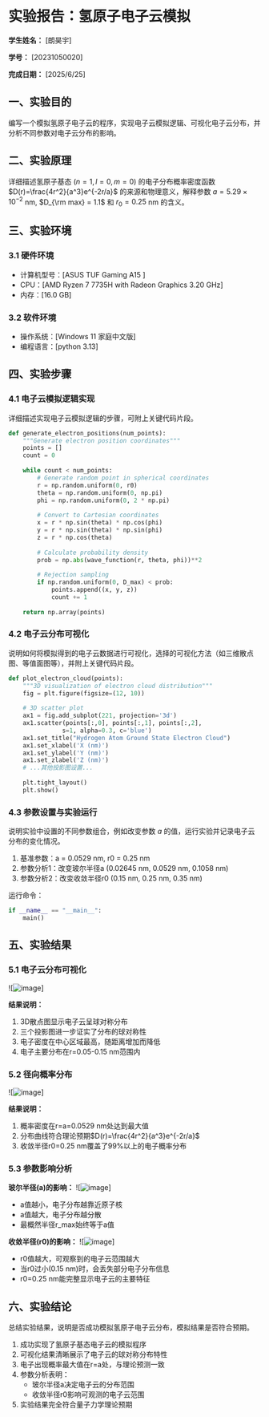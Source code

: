           
# 实验报告：氢原子电子云模拟

**学生姓名：** [朗昊宇] 

**学号：** [20231050020] 

**完成日期：** [2025/6/25]

## 一、实验目的
编写一个模拟氢原子电子云的程序，实现电子云模拟逻辑、可视化电子云分布，并分析不同参数对电子云分布的影响。

## 二、实验原理
详细描述氢原子基态 ($n=1, l=0, m=0$) 的电子分布概率密度函数 $D(r)=\frac{4r^2}{a^3}e^{-2r/a}$ 的来源和物理意义，解释参数 $a = 5.29 \times 10^{-2}$ nm, $D_{\rm max} = 1.1$ 和 $r_0 = 0.25$ nm 的含义。

## 三、实验环境
### 3.1 硬件环境
- 计算机型号：[ASUS TUF Gaming A15 ]
- CPU：[AMD Ryzen 7 7735H with Radeon Graphics 3.20 GHz]
- 内存：[16.0 GB]

### 3.2 软件环境
- 操作系统：[Windows 11 家庭中文版]
- 编程语言：[python 3.13]


## 四、实验步骤
### 4.1 电子云模拟逻辑实现
详细描述实现电子云模拟逻辑的步骤，可附上关键代码片段。
```python
def generate_electron_positions(num_points):
    """Generate electron position coordinates"""
    points = []
    count = 0
    
    while count < num_points:
        # Generate random point in spherical coordinates
        r = np.random.uniform(0, r0)
        theta = np.random.uniform(0, np.pi)
        phi = np.random.uniform(0, 2 * np.pi)
        
        # Convert to Cartesian coordinates
        x = r * np.sin(theta) * np.cos(phi)
        y = r * np.sin(theta) * np.sin(phi)
        z = r * np.cos(theta)
        
        # Calculate probability density
        prob = np.abs(wave_function(r, theta, phi))**2
        
        # Rejection sampling
        if np.random.uniform(0, D_max) < prob:
            points.append((x, y, z))
            count += 1
    
    return np.array(points)
```

### 4.2 电子云分布可视化
说明如何将模拟得到的电子云数据进行可视化，选择的可视化方法（如三维散点图、等值面图等），并附上关键代码片段。
```python
def plot_electron_cloud(points):
    """3D visualization of electron cloud distribution"""
    fig = plt.figure(figsize=(12, 10))
    
    # 3D scatter plot
    ax1 = fig.add_subplot(221, projection='3d')
    ax1.scatter(points[:,0], points[:,1], points[:,2], 
               s=1, alpha=0.3, c='blue')
    ax1.set_title("Hydrogen Atom Ground State Electron Cloud")
    ax1.set_xlabel('X (nm)')
    ax1.set_ylabel('Y (nm)')
    ax1.set_zlabel('Z (nm)')
    # ...其他投影图设置...
    
    plt.tight_layout()
    plt.show()
```

### 4.3 参数设置与实验运行
说明实验中设置的不同参数组合，例如改变参数 $a$ 的值，运行实验并记录电子云分布的变化情况。
1. 基准参数：a = 0.0529 nm, r0 = 0.25 nm
2. 参数分析1：改变玻尔半径a (0.02645 nm, 0.0529 nm, 0.1058 nm)
3. 参数分析2：改变收敛半径r0 (0.15 nm, 0.25 nm, 0.35 nm)

运行命令：
```python
if __name__ == "__main__":
    main()
```

## 五、实验结果
### 5.1 电子云分布可视化
![![image](https://github.com/user-attachments/assets/2710078c-a24c-4252-a276-7ae42dec87af)]

**结果说明：**
1. 3D散点图显示电子云呈球对称分布
2. 三个投影图进一步证实了分布的球对称性
3. 电子密度在中心区域最高，随距离增加而降低
4. 电子主要分布在r=0.05-0.15 nm范围内

### 5.2 径向概率分布
![![image](https://github.com/user-attachments/assets/80c94e50-0565-4ce8-8073-6118bb96fa74)]

**结果说明：**
1. 概率密度在r=a=0.0529 nm处达到最大值
2. 分布曲线符合理论预期$D(r)=\frac{4r^2}{a^3}e^{-2r/a}$
3. 收敛半径r0=0.25 nm覆盖了99%以上的电子概率分布

### 5.3 参数影响分析
**玻尔半径(a)的影响：**
![![image](https://github.com/user-attachments/assets/c3d8fa6a-3460-40d1-b74b-74ed75eb0a29)]
- a值越小，电子分布越靠近原子核
- a值越大，电子分布越分散
- 最概然半径r_max始终等于a值

**收敛半径(r0)的影响：**
![![image](https://github.com/user-attachments/assets/84dc6fde-df14-4fea-b3c7-d7e3f38a96c6)]
- r0值越大，可观察到的电子云范围越大
- 当r0过小(0.15 nm)时，会丢失部分电子分布信息
- r0=0.25 nm能完整显示电子云的主要特征


## 六、实验结论
总结实验结果，说明是否成功模拟氢原子电子云分布，模拟结果是否符合预期。
1. 成功实现了氢原子基态电子云的模拟程序
2. 可视化结果清晰展示了电子云的球对称分布特性
3. 电子出现概率最大值在r=a处，与理论预测一致
4. 参数分析表明：
   - 玻尔半径a决定电子云的分布范围
   - 收敛半径r0影响可观测的电子云范围
5. 实验结果完全符合量子力学理论预期


        
